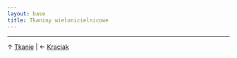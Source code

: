 ```yaml
---
layout: base
title: Tkaniny wielonicielnicowe
---
```




---

↑ [Tkanie](/proces/tkanie/) | ← [Kraciak](/proces/tkanie/kraciak/)